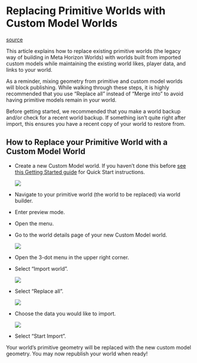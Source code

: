 # Replacing Primitive Worlds with Custom Model Worlds

[source](https://developers.meta.com/horizon-worlds/learn/documentation/custom-model-import/replacing-primitive-worlds-with-custom-model-worlds)

This article explains how to replace existing primitive worlds (the legacy way of building in Meta Horizon Worlds) with worlds built from imported custom models while maintaining the existing world likes, player data, and links to your world.

As a reminder, mixing geometry from primitive and custom model worlds will block publishing. While walking through these steps, it is highly recommended that you use “Replace all” instead of “Merge into” to avoid having primitive models remain in your world.

Before getting started, we recommended that you make a world backup and/or check for a recent world backup. If something isn’t quite right after import, this ensures you have a recent copy of your world to restore from.

## How to Replace your Primitive World with a Custom Model World

*   Create a new Custom Model world. If you haven’t done this before [see this Getting Started guide](/horizon-worlds/learn/documentation/custom-model-import/getting-started-with-custom-model-import/) for Quick Start instructions. 
    
    ![](https://scontent.flba1-1.fna.fbcdn.net/v/t39.2365-6/452677482_512527261285230_4599230198002597897_n.png?_nc_cat=105&ccb=1-7&_nc_sid=e280be&_nc_ohc=UVPgpY-6oisQ7kNvwGvKjJv&_nc_oc=AdlyFlNtpVnb7Lhyf3zOEXsFcIvuUqwvrQGFGgYT3-VbxUzCUTuNoSVJ7QxOQnXR7wM&_nc_zt=14&_nc_ht=scontent.flba1-1.fna&_nc_gid=e6LrbWRYN14zLcals0Rmsw&oh=00_AfQdvh3FMlZYRzpeMH-TMZ-LnWyYEhT2h9AlebLbDoggiQ&oe=689B9873) 

*   Navigate to your primitive world (the world to be replaced) via world builder.

*   Enter preview mode.

*   Open the menu.

*   Go to the world details page of your new Custom Model world. 
    
    ![](https://scontent.flba1-1.fna.fbcdn.net/v/t39.2365-6/452053394_512527214618568_3954916123974585079_n.png?_nc_cat=105&ccb=1-7&_nc_sid=e280be&_nc_ohc=v1EUIWakagYQ7kNvwGlOaX-&_nc_oc=Adns_6ZTHSCTjJ9KqL10gZUtSCcmIHiNq7-GLex4cR4fSVLZ2K9gSo-Kmyz-Lwp8tEU&_nc_zt=14&_nc_ht=scontent.flba1-1.fna&_nc_gid=e6LrbWRYN14zLcals0Rmsw&oh=00_AfQqDNS2T3SZd4mhZ2yp18oSJVPkylF15xWwvfvXcSIP7w&oe=689BB3F3) 

*   Open the 3-dot menu in the upper right corner.

*   Select “Import world”. 
    
    ![](https://scontent.flba1-1.fna.fbcdn.net/v/t39.2365-6/452652213_512527257951897_8970428241335298956_n.png?_nc_cat=108&ccb=1-7&_nc_sid=e280be&_nc_ohc=0w2Goi7zzSwQ7kNvwH5HTbu&_nc_oc=AdnwB7D24gsrgx3dEQ-VjaS6o4IykyHKIFVd-EQtHvyenzAr61BVRutWJHU_VvX37T0&_nc_zt=14&_nc_ht=scontent.flba1-1.fna&_nc_gid=e6LrbWRYN14zLcals0Rmsw&oh=00_AfSaBTYKDlGXa6YyRy9ynN-QYRhgFCSw58LDZHQdVXE9eA&oe=689BB347) 

*   Select “Replace all”. 
    
    ![](https://scontent.flba1-1.fna.fbcdn.net/v/t39.2365-6/452813677_512527254618564_7066864821337879596_n.png?_nc_cat=107&ccb=1-7&_nc_sid=e280be&_nc_ohc=uBz8h2HEussQ7kNvwEcF0T4&_nc_oc=AdkvJmm7Vc_v69BSlddoUoZgkDaNb4YZJCkCItNl5o_tLj6gbJ1qk7Y-L6G_ZmgLIdk&_nc_zt=14&_nc_ht=scontent.flba1-1.fna&_nc_gid=e6LrbWRYN14zLcals0Rmsw&oh=00_AfS4xQZbSu1VHuxc1Tm5Gwxk7wftvovzoyd7GjljOtshIg&oe=689BB5E3) 

*   Choose the data you would like to import. 
    
    ![](https://scontent.flba1-1.fna.fbcdn.net/v/t39.2365-6/452598609_512527251285231_8330248577082000967_n.png?_nc_cat=100&ccb=1-7&_nc_sid=e280be&_nc_ohc=4yeh3R0gYAIQ7kNvwF4ZiGu&_nc_oc=Adn31Mck5e8EhErUMRNMp-f3qfG9t_QE5hY0h5zXJqXk7mBxld20ncWR5p85CKEDyZA&_nc_zt=14&_nc_ht=scontent.flba1-1.fna&_nc_gid=e6LrbWRYN14zLcals0Rmsw&oh=00_AfRcLlxOtED3xCm5srE8m-xd5l9lpUq3Lv2IjpCaJw4pug&oe=689BAE1F) 

*   Select “Start Import”.

Your world’s primitive geometry will be replaced with the new custom model geometry. You may now republish your world when ready!

 

 

 

 

 

 

 

 

 

 

 

 

 

 

 

 

 

 

 

 

 

 

 

 

 

 

 

 

 

 

 

 

 

 

 

 

 

 

 

 

 

 

 

 

 

 

 

 